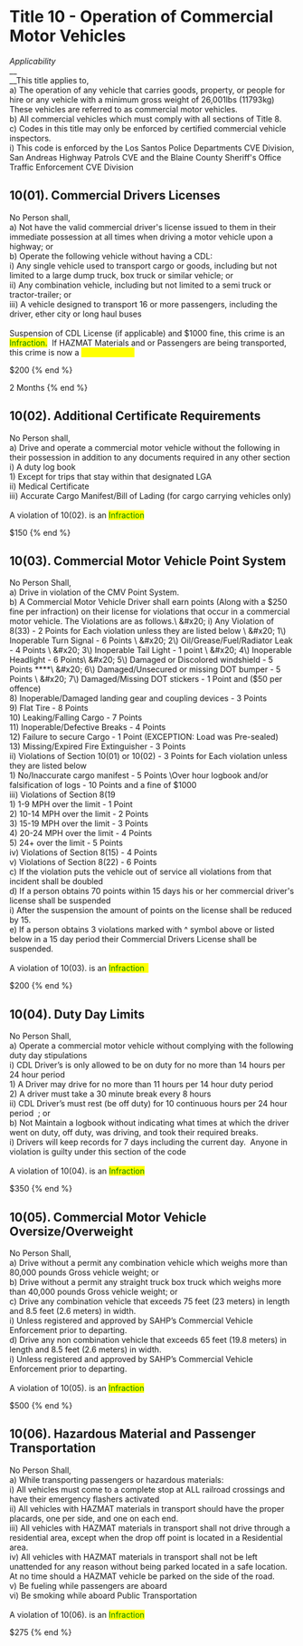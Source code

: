 # Title 10 - Operation of Commercial Motor Vehicles

_Applicability‌_\
&#x20;  __   \
__This‌ ‌title‌ ‌applies‌ ‌to‌,\
&#x20;    a) The‌ ‌operation‌ ‌of‌ ‌any‌ ‌‌vehicle‌‌ ‌that‌ ‌carries‌ ‌goods,‌ ‌‌property‌,‌ ‌or‌ ‌people‌ ‌for‌ ‌hire‌ ‌or‌ ‌any‌ ‌‌vehicle‌‌ ‌with‌ ‌a‌ ‌minimum‌ ‌gross‌ ‌weight‌ ‌of‌ ‌26,001‌lbs‌ ‌(11793kg)‌ ‌These‌ ‌vehicles‌ ‌are‌ ‌referred‌ ‌to‌ ‌as‌ ‌commercial‌ ‌motor‌ ‌vehicles.‌ ‌\
&#x20;    b) All‌ ‌commercial‌ ‌vehicles‌ ‌which‌ ‌must‌ ‌comply‌ ‌with‌ ‌all‌ ‌sections‌ ‌of‌ ‌Title‌ ‌8.‌ ‌ ‌\
&#x20;    c) Codes‌ ‌in‌ ‌this‌ ‌title‌ ‌may‌ ‌only‌ ‌be‌ ‌enforced‌ ‌by‌ ‌certified‌ ‌commercial‌ ‌‌vehicle‌‌ ‌inspectors.‌ ‌\
&#x20;      i) This‌ ‌code‌ ‌is‌ ‌enforced‌ ‌by‌ ‌the‌ ‌Los‌ ‌Santos‌ ‌Police‌ ‌Departments‌ ‌CVE‌ ‌Division,‌ ‌San‌ ‌Andreas‌ ‌Highway‌ ‌Patrols‌ ‌CVE ‌and‌ ‌the‌ ‌Blaine‌ ‌County‌ ‌Sheriff's‌ ‌Office‌ ‌Traffic‌ ‌Enforcement‌ ‌CVE‌ ‌Division‌

## 10(01).‌ ‌Commercial‌ ‌Drivers‌ ‌Licenses‌

No‌ ‌Person‌ ‌shall,\
&#x20;    a) Not‌ ‌have‌ ‌the‌ ‌valid‌ ‌commercial‌ ‌driver's‌ ‌license‌ ‌issued‌ ‌to‌ ‌them‌ ‌in‌ ‌their‌ ‌immediate‌ ‌‌possession‌‌ ‌at‌ ‌all‌ ‌times‌ ‌when‌ ‌driving‌ ‌a‌ ‌‌motor‌ ‌vehicle‌‌ ‌upon‌ ‌a‌ ‌‌highway‌;‌ ‌or‌ ‌\
&#x20;    b) Operate‌ ‌the‌ ‌following‌ ‌‌vehicle‌‌ ‌without‌ ‌having‌ ‌a‌ ‌CDL:‌ ‌\
&#x20;      i) Any‌ ‌single‌ ‌‌vehicle‌‌ ‌used‌ ‌to‌ ‌transport‌ ‌cargo‌ ‌or‌ ‌goods,‌ ‌including‌ ‌but‌ ‌not‌ ‌limited‌ ‌to‌ ‌a‌ ‌large‌ ‌dump‌ ‌truck,‌ ‌box‌ ‌truck‌ ‌or‌ ‌similar‌ ‌‌vehicle‌;‌ ‌or‌ ‌\
&#x20;     ii) Any‌ ‌combination‌ ‌‌vehicle‌,‌ ‌including‌ ‌but‌ ‌not‌ ‌limited‌ ‌to‌ ‌a‌ ‌semi‌ ‌truck‌ ‌or‌ ‌tractor-trailer;‌ ‌or‌\
&#x20;    iii) A‌ ‌‌vehicle‌‌ ‌designed‌ ‌to‌ ‌transport‌ ‌16‌ ‌or‌ ‌more‌ ‌passengers,‌ ‌including‌ ‌the‌ ‌driver,‌ ‌ether‌ ‌city‌ ‌or‌ ‌long‌ ‌haul‌ ‌buses‌\
\
Suspension‌ ‌of‌ ‌CDL‌ ‌License‌ ‌(if‌ ‌applicable)‌ ‌and‌ ‌$1000‌ ‌fine, this‌ ‌crime‌ ‌is‌ ‌an‌ ‌‌<mark style="color:green;">Infraction‌.‌</mark> ‌ If‌ ‌HAZMAT‌ ‌Materials‌ ‌and‌ ‌or‌ ‌Passengers‌ ‌are‌ ‌being‌ ‌transported‌, this‌ ‌crime‌ ‌is‌ ‌now‌ ‌a‌ <mark style="color:yellow;">Misdemeanor‌.‌</mark>


$200
{% end %}


2 Months
{% end %}

## 10(02).‌ ‌Additional‌ ‌Certificate‌ ‌Requirements‌

No‌ ‌Person‌ ‌shall,‌\
&#x20;    <mark style="color:yellow;"></mark>     a) Drive‌‌ ‌and‌ ‌operate‌ ‌a‌ ‌commercial‌ ‌‌motor‌ ‌vehicle‌‌ ‌without‌ ‌the‌ ‌following‌ ‌in‌ ‌their‌ ‌possession‌ ‌in‌ ‌addition‌ ‌to‌ ‌any‌ ‌documents‌ ‌required‌ ‌in‌ ‌any‌ ‌other‌ ‌section‌ ‌\
&#x20;      i) A‌ ‌duty‌ ‌log‌ ‌book‌ ‌\
&#x20;         1\) Except‌ ‌for‌ ‌trips‌ ‌that‌ ‌stay‌ ‌within‌ ‌that‌ ‌designated‌ ‌LGA‌ ‌\
&#x20;     ii) Medical‌ ‌Certificate‌ ‌\
&#x20;    iii) Accurate‌ ‌Cargo‌ ‌Manifest/Bill‌ ‌of‌ ‌Lading‌ ‌(for‌ ‌cargo‌ ‌carrying‌ ‌vehicles‌ ‌only)‌\
\
A violation of 10(02). is an <mark style="color:green;">Infraction</mark>


$150
{% end %}

## 10(03).‌ ‌Commercial‌ ‌Motor‌ ‌Vehicle‌ ‌Point‌ ‌System‌

No‌ ‌Person‌ ‌Shall,‌\
&#x20;   <mark style="color:green;"></mark> a) Drive‌‌ ‌in‌ ‌violation‌ ‌of‌ ‌the‌ ‌CMV‌ ‌Point‌ ‌System.‌ ‌ ‌\
&#x20;    b) A‌ ‌Commercial‌ ‌‌Motor‌ ‌Vehicle‌‌ ‌Driver‌ ‌shall‌ ‌earn‌ ‌points‌ ‌(Along‌ ‌with‌ ‌a‌ ‌$250‌ ‌fine‌ ‌per‌ ‌infraction)‌ ‌on‌ ‌their‌ ‌license‌ ‌for‌ ‌violations‌ ‌that‌ ‌occur‌ ‌in‌ ‌a‌ ‌commercial‌ ‌‌motor‌ ‌vehicle‌.‌ ‌The‌ ‌Violations‌ ‌are‌ ‌as‌ ‌follows.‌\
&#x20;      i) Any‌ ‌Violation‌ ‌of‌ ‌8(33)‌ ‌-‌ ‌2‌ ‌Points‌ ‌for‌ ‌Each‌ ‌violation‌ ‌unless‌ ‌they‌ ‌are‌ ‌listed‌ ‌below‌ ‌\
&#x20;         1\) Inoperable‌ ‌Turn‌ ‌Signal‌ ‌-‌ ‌6‌ ‌Points‌ ‌\
&#x20;         2\) Oil/Grease/Fuel/Radiator‌ ‌Leak‌ ‌-‌ ‌4‌ ‌Points‌ ‌\
&#x20;         3\) Inoperable‌ ‌Tail‌ ‌Light‌ ‌-‌ ‌1‌ ‌point‌ ‌\
&#x20;         4\) Inoperable‌ ‌Headlight‌ ‌-‌ ‌6‌ ‌Points‌\
&#x20;         5\) Damaged‌ ‌or‌ ‌Discolored‌ ‌windshield‌ ‌-‌ ‌5‌ ‌Points‌ **‌**\
&#x20;         6\) Damaged/Unsecured‌ ‌or‌ ‌missing‌ ‌DOT‌ ‌bumper‌ ‌-‌ ‌5‌ ‌Points‌ ‌\
&#x20;         7\) Damaged/Missing‌ ‌DOT‌ ‌stickers‌ ‌-‌ ‌1‌ ‌Point‌ ‌and‌ ‌($50‌ ‌per‌ ‌offence)\
&#x20;         8\) Inoperable/Damaged‌ ‌landing‌ ‌gear‌ ‌and‌ ‌coupling‌ ‌devices‌ ‌-‌ ‌3‌ ‌Points‌ ‌\
&#x20;         9\) Flat‌ ‌Tire‌ ‌-‌ ‌8‌ ‌Points‌ ‌\
&#x20;       10\) Leaking/Falling‌ ‌Cargo‌ ‌-‌ ‌7‌ ‌Points‌ ‌\
&#x20;        11\) Inoperable/Defective‌ ‌Breaks‌ ‌-‌ ‌4‌ ‌Points‌ ‌\
&#x20;       12\) Failure‌ ‌to‌ ‌secure‌ ‌Cargo‌ ‌-‌ ‌1‌ ‌Point‌ ‌(EXCEPTION:‌ ‌Load‌ ‌was‌ ‌Pre-sealed)‌\
&#x20;       13\) Missing/Expired‌ ‌Fire‌ ‌Extinguisher‌ ‌-‌ ‌3‌ ‌Points‌ ‌\
&#x20;      ii) Violations‌ ‌of‌ ‌Section‌ ‌10(01)‌ ‌or‌ ‌10(02)‌ ‌-‌ ‌3‌ ‌Points‌ ‌for‌ ‌Each‌ ‌violation‌ ‌unless‌ ‌they‌ ‌are‌ ‌listed‌ ‌below‌ ‌\
&#x20;         1\) No/Inaccurate‌ ‌cargo‌ ‌manifest‌ ‌-‌ ‌5‌ ‌Points‌ ‌\Over‌ ‌hour‌ ‌logbook‌ ‌and/or‌ ‌falsification‌ ‌of‌ ‌logs‌ ‌-‌ ‌10‌ ‌Points‌ ‌and‌ ‌a‌ ‌fine‌ ‌of‌ ‌$1000‌ ‌\
&#x20;     iii) Violations‌ ‌of‌ ‌Section‌ ‌8(19\
&#x20;         1\) 1-9‌ ‌MPH‌ ‌over‌ ‌the‌ ‌limit‌ ‌-‌ ‌1‌ ‌Point‌ ‌\
&#x20;         2\) 10-14‌ ‌MPH‌ ‌over‌ ‌the‌ ‌limit‌ ‌-‌ ‌2‌ ‌Points‌ ‌\
&#x20;         3\) 15-19‌ ‌MPH‌ ‌over‌ ‌the‌ ‌limit‌ ‌-‌ ‌3‌ ‌Points‌ ‌\
&#x20;         4\) 20-24‌ ‌MPH‌ ‌over‌ ‌the‌ ‌limit‌ ‌-‌ ‌4‌ ‌Points‌ ‌\
&#x20;         5\) 24+‌ ‌over‌ ‌the‌ ‌limit‌ ‌-‌ ‌5‌ ‌Points‌\
&#x20;     iv) Violations‌ ‌of‌ ‌Section‌ ‌8(15)‌ ‌-‌ ‌4‌ ‌Points‌ ‌\
&#x20;      v) Violations‌ ‌of‌ ‌Section‌ ‌8(22)‌ ‌-‌ ‌6‌ ‌Points‌ ‌\
&#x20;    c) If‌ ‌the‌ ‌violation‌ ‌puts‌ ‌the‌ ‌‌vehicle‌‌ ‌out‌ ‌of‌ ‌service‌ ‌all‌ ‌violations‌ ‌from‌ ‌that‌ ‌incident‌ ‌shall‌ ‌be‌ ‌doubled‌ \
&#x20;    d) If‌ ‌a‌ ‌person‌ ‌obtains‌ ‌70‌ ‌points‌ ‌within‌ ‌15‌ ‌days‌ ‌his‌ ‌or‌ ‌her‌ ‌commercial‌ ‌driver's‌ ‌license‌ ‌shall‌ ‌be‌ ‌suspended‌ ‌\
&#x20;      i) After‌ ‌the‌ ‌suspension‌ ‌the‌ ‌amount‌ ‌of‌ ‌points‌ ‌on‌ ‌the‌ ‌license‌ ‌shall‌ ‌be‌ ‌reduced‌ ‌by‌ ‌15.‌ ‌\
&#x20;    e) If‌ ‌a‌ ‌person‌ ‌obtains‌ ‌3‌ ‌violations‌ ‌marked‌ ‌with‌ ‌^‌ ‌symbol‌ ‌above‌ ‌or‌ ‌listed‌ ‌below‌ ‌in‌ ‌a‌ ‌15‌ ‌day‌ ‌period‌ ‌their‌ ‌Commercial‌ ‌Drivers‌ ‌License‌ ‌shall‌ ‌be‌ ‌suspended.‌\
\
A violation of 10(03). is an <mark style="color:green;">Infraction ‌ ‌</mark>


$200
{% end %}

## 10(04).‌ ‌Duty‌ ‌Day‌ ‌Limits‌

No‌ ‌Person‌ ‌Shall,‌\
&#x20;    a) Operate‌ ‌a‌ ‌commercial‌ ‌‌motor‌ ‌vehicle‌‌ ‌without‌ ‌complying‌ ‌with‌ ‌the‌ ‌following‌ ‌duty‌ ‌day‌ ‌stipulations‌\
&#x20;      i) CDL‌ ‌Driver’s‌ ‌is‌ ‌only‌ ‌allowed‌ ‌to‌ ‌be‌ ‌on‌ ‌duty‌ ‌for‌ ‌no‌ ‌more‌ ‌than‌ ‌14‌ ‌hours‌ ‌per‌ ‌24‌ ‌hour‌ ‌period‌\
&#x20;         1\) A‌ ‌Driver‌ ‌may‌ ‌‌drive‌‌ ‌for‌ ‌no‌ ‌more‌ ‌than‌ ‌11‌ ‌hours‌ ‌per‌ ‌14‌ ‌hour‌ ‌duty‌ ‌period‌ ‌\
&#x20;         2\) A‌ ‌driver‌ ‌must‌ ‌take‌ ‌a‌ ‌30‌ ‌minute‌ ‌break‌ ‌every‌ ‌8‌ ‌hours‌ **‌**\
&#x20;     ii) CDL‌ ‌Driver’s‌ ‌must‌ ‌rest‌ ‌(be‌ ‌off‌ ‌duty)‌ ‌for‌ ‌10‌ ‌continuous‌ ‌hours‌ ‌per‌ ‌24‌ ‌hour‌ ‌period‌ ‌ ;‌ ‌or‌ ‌\
&#x20;   b) Not‌ ‌Maintain‌ ‌a‌ ‌logbook‌ ‌without‌ ‌indicating‌ ‌what‌ ‌times‌ ‌at‌ ‌which‌ ‌the‌ ‌driver‌ ‌went‌ ‌on‌ ‌duty,‌ ‌off‌ ‌duty,‌ ‌was‌ ‌driving,‌ ‌and‌ ‌took‌ ‌their‌ ‌required‌ ‌breaks.‌ ‌ ‌\
&#x20;     i) Drivers‌ ‌will‌ ‌keep‌ ‌records‌ ‌for‌ ‌7‌ ‌days‌ ‌including‌ ‌the‌ ‌current‌ ‌day.‌ ‌ Anyone‌ ‌in‌ ‌violation‌ ‌is‌ ‌guilty‌ ‌under‌ ‌this‌ ‌section‌ ‌of‌ ‌the‌ ‌code‌ ‌\
\
A violation of 10(04). is an <mark style="color:green;">Infraction</mark>


$350
{% end %}

## 10(05).‌ ‌Commercial‌ ‌Motor‌ ‌Vehicle‌ ‌Oversize/Overweight

No‌ ‌Person‌ ‌Shall,‌\
&#x20;    a) Drive‌ ‌without‌ ‌a‌ ‌permit‌ ‌any‌ ‌combination‌ ‌vehicle‌ ‌which‌ ‌weighs‌ ‌more‌ ‌than‌ ‌80,000‌ ‌pounds‌ ‌Gross‌ ‌vehicle‌ ‌weight;‌ ‌or‌ ‌\
&#x20;    b) Drive‌ ‌without‌ ‌a‌ ‌permit‌ ‌any‌ ‌straight‌ ‌truck box‌ ‌truck‌ ‌which‌ ‌weighs‌ ‌more‌ ‌than‌ ‌40,000‌ ‌pounds‌ ‌Gross‌ ‌vehicle‌ ‌weight;‌ ‌or‌\
&#x20;    c) Drive‌ ‌any‌ ‌combination‌ ‌vehicle‌ ‌that‌ ‌exceeds‌ ‌75‌ ‌feet‌ ‌(23‌ ‌meters)‌ ‌in‌ ‌length‌ ‌and‌ ‌8.5‌ ‌feet‌ ‌(2.6‌ ‌meters)‌ ‌in‌ ‌width.‌ ‌ ‌\
&#x20;      i) Unless‌ ‌registered‌ ‌and‌ ‌approved‌ ‌by‌ ‌SAHP’s‌ ‌Commercial‌ ‌Vehicle‌ ‌Enforcement‌ ‌prior‌ ‌to‌ ‌departing.‌\
&#x20;    d) Drive‌ ‌any‌ ‌non‌ ‌combination‌ ‌vehicle‌ ‌that‌ ‌exceeds‌ ‌65‌ ‌feet‌ ‌(19.8‌ ‌meters)‌ ‌in‌ ‌length‌ ‌and‌ ‌8.5‌ ‌feet‌ ‌(2.6‌ ‌meters)‌ ‌in‌ ‌width.‌\
&#x20;      i) Unless‌ ‌registered‌ ‌and‌ ‌approved‌ ‌by‌ ‌SAHP’s‌ ‌Commercial‌ ‌Vehicle‌ ‌Enforcement‌ ‌prior‌ ‌to‌ ‌departing.‌\
\
A violation of 10(05). is an <mark style="color:green;">Infraction</mark>


$500
{% end %}

## 10(06).‌ ‌Hazardous‌ ‌Material‌ ‌and‌ ‌Passenger‌ ‌Transportation‌

No‌ ‌Person‌ ‌Shall,‌\
&#x20;    <mark style="color:green;"></mark>     a) While‌ ‌transporting‌ ‌passengers‌ ‌or‌ ‌hazardous‌ ‌materials:‌ ‌\
&#x20;      i) All‌ ‌vehicles‌ ‌must‌ ‌come‌ ‌to‌ ‌a‌ ‌complete‌ ‌stop‌ ‌at‌ ‌ALL‌ ‌railroad‌ ‌crossings‌ ‌and‌ ‌have‌ ‌their‌ ‌emergency‌ ‌flashers‌ ‌activated‌ ‌\
&#x20;     ii) All‌ ‌vehicles‌ ‌with‌ ‌HAZMAT‌ ‌materials‌ ‌in‌ ‌transport‌ ‌should‌ ‌have‌ ‌the‌ ‌proper‌ ‌placards,‌ ‌one‌ ‌per‌ ‌side,‌ ‌and‌ ‌one‌ ‌on‌ ‌each‌ ‌end.‌ ‌\
&#x20;    iii) All‌ ‌vehicles‌ ‌with‌ ‌HAZMAT‌ ‌materials‌ ‌in‌ ‌transport‌ ‌shall‌ ‌not‌ ‌‌drive‌‌ ‌through‌ ‌a‌ ‌residential‌ ‌area,‌ ‌except‌ ‌when‌ ‌the‌ ‌drop‌ ‌off‌ ‌point‌ ‌is‌ ‌located‌ ‌in‌ ‌a‌ ‌Residential‌ ‌area.‌\
&#x20;    iv) All‌ ‌vehicles‌ ‌with‌ ‌HAZMAT‌ ‌materials‌ ‌in‌ ‌transport‌ ‌shall‌ ‌not‌ ‌be‌ ‌left‌ ‌unattended‌ ‌for‌ ‌any‌ ‌reason‌ ‌without‌ ‌being‌ ‌parked‌ ‌located‌ ‌in‌ ‌a‌ ‌safe‌ ‌location.‌ ‌At‌ ‌no‌ ‌time‌ ‌should‌ ‌a‌ ‌HAZMAT‌ ‌‌vehicle‌‌ ‌be‌ ‌parked‌ ‌on‌ ‌the‌ ‌side‌ ‌of‌ ‌the‌ ‌‌road‌.‌ ‌\
&#x20;     v) Be‌ ‌fueling‌ ‌while‌ ‌passengers‌ ‌are‌ ‌aboard‌ ‌\
&#x20;    vi) Be‌ ‌smoking‌ ‌while‌ ‌aboard‌ ‌Public‌ ‌Transportation‌ ‌\
\
A violation of 10(06). is an <mark style="color:green;">Infraction</mark>


$275
{% end %}
